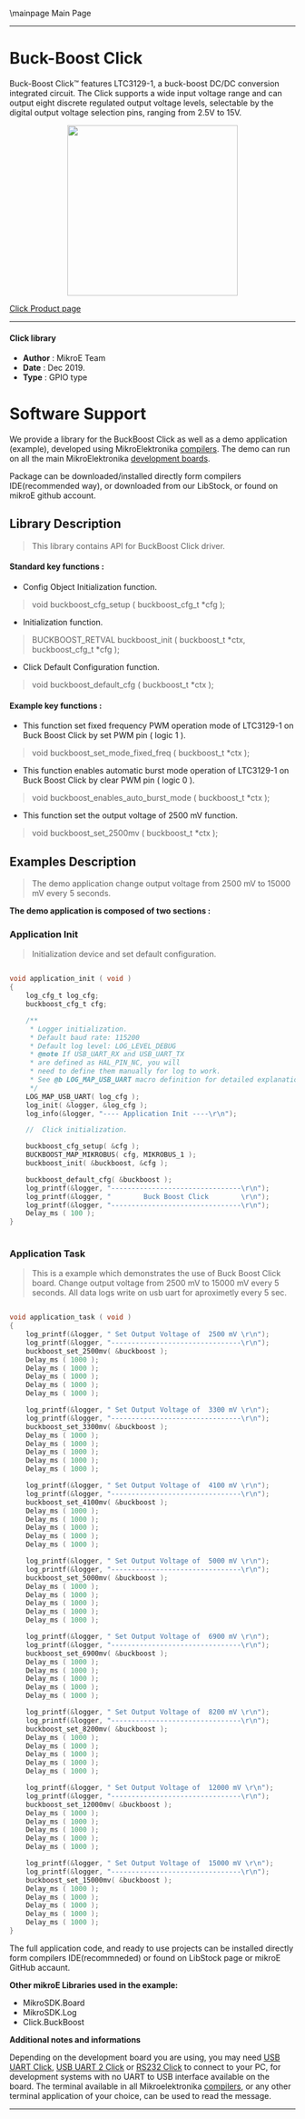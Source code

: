 \mainpage Main Page
 
 

---
# Buck-Boost  Click

Buck-Boost Click™ features LTC3129-1, a buck-boost DC/DC conversion integrated circuit. The Click supports a wide input voltage range and can output eight discrete regulated output voltage levels, selectable by the digital output voltage selection pins, ranging from 2.5V to 15V. 

<p align="center">
  <img src="https://download.mikroe.com/images/click_for_ide/buckboost_click.png" height=300px>
</p>

[Click Product page](https://www.mikroe.com/buck-boost-click)

---


#### Click library 

- **Author**        : MikroE Team
- **Date**          : Dec 2019.
- **Type**          : GPIO type


# Software Support

We provide a library for the BuckBoost Click 
as well as a demo application (example), developed using MikroElektronika 
[compilers](https://shop.mikroe.com/compilers). 
The demo can run on all the main MikroElektronika [development boards](https://shop.mikroe.com/development-boards).

Package can be downloaded/installed directly form compilers IDE(recommended way), or downloaded from our LibStock, or found on mikroE github account. 

## Library Description

> This library contains API for BuckBoost Click driver.

#### Standard key functions :

- Config Object Initialization function.
> void buckboost_cfg_setup ( buckboost_cfg_t *cfg ); 
 
- Initialization function.
> BUCKBOOST_RETVAL buckboost_init ( buckboost_t *ctx, buckboost_cfg_t *cfg );

- Click Default Configuration function.
> void buckboost_default_cfg ( buckboost_t *ctx );


#### Example key functions :

- This function set fixed frequency PWM operation mode of LTC3129-1 on Buck Boost Click by set PWM pin ( logic 1 ).
> void buckboost_set_mode_fixed_freq ( buckboost_t *ctx );
 
- This function enables automatic burst mode operation of LTC3129-1 on Buck Boost Click by clear PWM pin ( logic 0 ).
> void buckboost_enables_auto_burst_mode ( buckboost_t *ctx );

- This function set the output voltage of 2500 mV function.
> void buckboost_set_2500mv ( buckboost_t *ctx );

## Examples Description

> The demo application change output voltage from 2500 mV to 15000 mV every 5 seconds.

**The demo application is composed of two sections :**

### Application Init 

> Initialization device and set default configuration.

```c

void application_init ( void )
{
    log_cfg_t log_cfg;
    buckboost_cfg_t cfg;

    /** 
     * Logger initialization.
     * Default baud rate: 115200
     * Default log level: LOG_LEVEL_DEBUG
     * @note If USB_UART_RX and USB_UART_TX 
     * are defined as HAL_PIN_NC, you will 
     * need to define them manually for log to work. 
     * See @b LOG_MAP_USB_UART macro definition for detailed explanation.
     */
    LOG_MAP_USB_UART( log_cfg );
    log_init( &logger, &log_cfg );
    log_info(&logger, "---- Application Init ----\r\n");

    //  Click initialization.

    buckboost_cfg_setup( &cfg );
    BUCKBOOST_MAP_MIKROBUS( cfg, MIKROBUS_1 );
    buckboost_init( &buckboost, &cfg );

    buckboost_default_cfg( &buckboost );
    log_printf(&logger, "--------------------------------\r\n");
    log_printf(&logger, "        Buck Boost Click        \r\n");
    log_printf(&logger, "--------------------------------\r\n");
    Delay_ms ( 100 );
}
  
```

### Application Task

> This is a example which demonstrates the use of Buck Boost Click board.
> Change output voltage from 2500 mV to 15000 mV every 5 seconds.
> All data logs write on usb uart for aproximetly every 5 sec.

```c

void application_task ( void )
{
    log_printf(&logger, " Set Output Voltage of  2500 mV \r\n");
    log_printf(&logger, "--------------------------------\r\n");
    buckboost_set_2500mv( &buckboost );
    Delay_ms ( 1000 );
    Delay_ms ( 1000 );
    Delay_ms ( 1000 );
    Delay_ms ( 1000 );
    Delay_ms ( 1000 );

    log_printf(&logger, " Set Output Voltage of  3300 mV \r\n");
    log_printf(&logger, "--------------------------------\r\n");
    buckboost_set_3300mv( &buckboost );
    Delay_ms ( 1000 );
    Delay_ms ( 1000 );
    Delay_ms ( 1000 );
    Delay_ms ( 1000 );
    Delay_ms ( 1000 );

    log_printf(&logger, " Set Output Voltage of  4100 mV \r\n");
    log_printf(&logger, "--------------------------------\r\n");
    buckboost_set_4100mv( &buckboost );
    Delay_ms ( 1000 );
    Delay_ms ( 1000 );
    Delay_ms ( 1000 );
    Delay_ms ( 1000 );
    Delay_ms ( 1000 );

    log_printf(&logger, " Set Output Voltage of  5000 mV \r\n");
    log_printf(&logger, "--------------------------------\r\n");
    buckboost_set_5000mv( &buckboost );
    Delay_ms ( 1000 );
    Delay_ms ( 1000 );
    Delay_ms ( 1000 );
    Delay_ms ( 1000 );
    Delay_ms ( 1000 );

    log_printf(&logger, " Set Output Voltage of  6900 mV \r\n");
    log_printf(&logger, "--------------------------------\r\n");
    buckboost_set_6900mv( &buckboost );
    Delay_ms ( 1000 );
    Delay_ms ( 1000 );
    Delay_ms ( 1000 );
    Delay_ms ( 1000 );
    Delay_ms ( 1000 );

    log_printf(&logger, " Set Output Voltage of  8200 mV \r\n");
    log_printf(&logger, "--------------------------------\r\n");
    buckboost_set_8200mv( &buckboost );
    Delay_ms ( 1000 );
    Delay_ms ( 1000 );
    Delay_ms ( 1000 );
    Delay_ms ( 1000 );
    Delay_ms ( 1000 );

    log_printf(&logger, " Set Output Voltage of  12000 mV \r\n");
    log_printf(&logger, "--------------------------------\r\n");
    buckboost_set_12000mv( &buckboost );
    Delay_ms ( 1000 );
    Delay_ms ( 1000 );
    Delay_ms ( 1000 );
    Delay_ms ( 1000 );
    Delay_ms ( 1000 );

    log_printf(&logger, " Set Output Voltage of  15000 mV \r\n");
    log_printf(&logger, "--------------------------------\r\n");
    buckboost_set_15000mv( &buckboost );
    Delay_ms ( 1000 );
    Delay_ms ( 1000 );
    Delay_ms ( 1000 );
    Delay_ms ( 1000 );
    Delay_ms ( 1000 );
} 

```


The full application code, and ready to use projects can be  installed directly form compilers IDE(recommneded) or found on LibStock page or mikroE GitHub accaunt.

**Other mikroE Libraries used in the example:** 

- MikroSDK.Board
- MikroSDK.Log
- Click.BuckBoost

**Additional notes and informations**

Depending on the development board you are using, you may need 
[USB UART Click](https://shop.mikroe.com/usb-uart-click), 
[USB UART 2 Click](https://shop.mikroe.com/usb-uart-2-click) or 
[RS232 Click](https://shop.mikroe.com/rs232-click) to connect to your PC, for 
development systems with no UART to USB interface available on the board. The 
terminal available in all Mikroelektronika 
[compilers](https://shop.mikroe.com/compilers), or any other terminal application 
of your choice, can be used to read the message.



---

